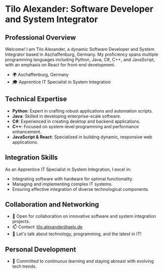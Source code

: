 # Tilo Alexander: Software Developer and System Integrator

## Professional Overview

Welcome! I am Tilo Alexander, a dynamic Software Developer and System Integrator based in Aschaffenburg, Germany. My proficiency spans multiple programming languages including Python, Java, C#, C++, and JavaScript, with an emphasis on React for front-end development.

- 🌍 Aschaffenburg, Germany
- 🎓 Apprentice IT Specialist in System Integration

## Technical Expertise

- **Python**: Expert in crafting robust applications and automation scripts.
- **Java**: Skilled in developing enterprise-scale software.
- **C#**: Experienced in creating desktop and backend applications.
- **C++**: Focused on system-level programming and performance enhancement.
- **JavaScript & React**: Specialized in building dynamic, responsive web applications.

## Integration Skills

As an Apprentice IT Specialist in System Integration, I excel in:
- Integrating software with hardware for optimal functionality.
- Managing and implementing complex IT systems.
- Ensuring effective integration of diverse technological components.

## Collaboration and Networking

- 🤝 Open for collaboration on innovative software and system integration projects.
- 📫 Contact: [tilo.alexander@aelx.de](mailto:tilo.alexander@aelx.de)
- 💬 Let's talk about technology, programming, and the latest in IT!

## Personal Development

- 🚀 Committed to continuous learning and staying abreast with evolving tech trends.
